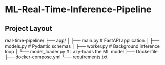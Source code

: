 # ML-Real-Time-Inference-Pipeline

## Project Layout
real-time-pipeline/
├── app/
│   ├── main.py            # FastAPI application
│   ├── models.py          # Pydantic schemas
│   ├── worker.py          # Background inference loop
│   └── model_loader.py    # Lazy-loads the ML model
├── Dockerfile
├── docker-compose.yml
└── requirements.txt

